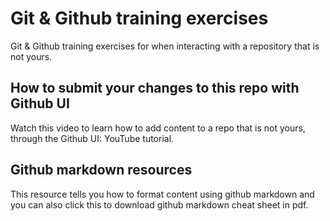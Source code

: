 # Git & Github training exercises

Git & Github training exercises for when interacting with a repository that is not yours.

## How to submit your changes to this repo with Github UI 

Watch this video to learn how to add content to a repo that is not yours, through the Github UI: YouTube tutorial.


## Github markdown resources


This resource tells you how to format content using github markdown and you can also click this to download github markdown cheat sheet in pdf.

